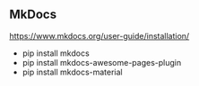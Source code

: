 ## MkDocs
https://www.mkdocs.org/user-guide/installation/
- pip install mkdocs
- pip install mkdocs-awesome-pages-plugin
- pip install mkdocs-material